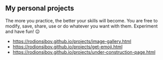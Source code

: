## My personal projects 

The more you practice, the better your skills will become. You are free to modify, save, share, use or do whatever you want with them. Experiment and have fun! 😉

- https://rodionsibov.github.io/projects/image-gallery.html
- https://rodionsibov.github.io/projects/get-emoji.html
- https://rodionsibov.github.io/projects/under-construction-page.html

